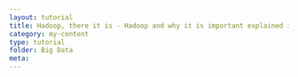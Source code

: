 ```yaml
---
layout: tutorial
title: Hadoop, there it is - Hadoop and why it is important explained in a nutshell.
category: my-content
type: tutorial
folder: Big Data
meta:
---
```

